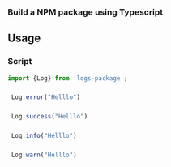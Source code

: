 ### Build a NPM package using Typescript 
## Usage
### Script

```js
import {Log} from 'logs-package';
```
###

```js
 Log.error("Helllo")
```
###

```js
 Log.success("Helllo")
```
###

```js
 Log.info("Helllo")
```
###
```js
 Log.warn("Helllo")
```